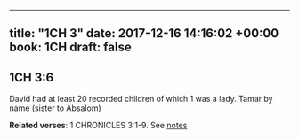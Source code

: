 
---
title: "1CH 3"
date: 2017-12-16 14:16:02 +00:00
book: 1CH
draft: false
---

## 1CH 3:6

David had at least 20 recorded children of which 1 was a lady. Tamar by name (sister to Absalom)

**Related verses**: 1 CHRONICLES 3:1-9. See [notes](https://my.bible.com/notes/2791542206166197129)

